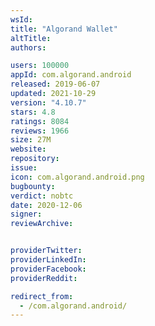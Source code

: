 ```yaml
---
wsId: 
title: "Algorand Wallet"
altTitle: 
authors:

users: 100000
appId: com.algorand.android
released: 2019-06-07
updated: 2021-10-29
version: "4.10.7"
stars: 4.8
ratings: 8084
reviews: 1966
size: 27M
website: 
repository: 
issue: 
icon: com.algorand.android.png
bugbounty: 
verdict: nobtc
date: 2020-12-06
signer: 
reviewArchive:


providerTwitter: 
providerLinkedIn: 
providerFacebook: 
providerReddit: 

redirect_from:
  - /com.algorand.android/
---
```




